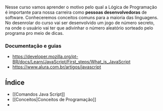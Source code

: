 Nesse curso vamos aprender o motivo pelo qual a Lógica de Programação é importante para nossa carreira como **pessoas desenvolvedoras** de software. Conheceremos conceitos comuns para a maioria das linguagens.
No desenrolar do curso vai ser desenvolvido um jogo de número secreto, na onde o usuário vai ter que adivinhar o número aleatório sorteado pelo programa pro meio de dicas.

### Documentação e guias
- https://developer.mozilla.org/pt-BR/docs/Learn/JavaScript/First_steps/What_is_JavaScript
- https://www.alura.com.br/artigos/javascript

## Índice
- [[Comandos Java Script]]
- [[Conceitos|Conceitos de Programação]]
- 
